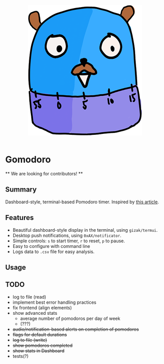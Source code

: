 <div align="center">
  <img src="https://raw.githubusercontent.com/chronologos/gomodoro/master/gomodoro.png"><br><br>
</div>

# Gomodoro
** We are looking for contributors! **
## Summary
Dashboard-style, terminal-based Pomodoro timer. Inspired by [this article](http://mehdi.cherti.name/improving-my-productivity-using-pomodoro-takeaways-after-2-years-of-practice.html).

## Features
- Beautiful dashboard-style display in the terminal, using `gizak/termui`.
- Desktop push notifications, using `0xAX/notificator`.
- Simple controls: `s` to start timer, `r` to reset, `p` to pause.
- Easy to configure with command line
- Logs data to `.csv` file for easy analysis.

## Usage

## TODO
- log to file (read)
- implement best error handling practices
- fix frontend (align elements)
- show advanced stats
  - average number of pomodoros per day of week
  - (???)
- ~~audio/notification-based alerts on completion of pomodoros~~
- ~~flags for default durations~~
- ~~log to file (write)~~
- ~~show pomodoros completed~~
- ~~show stats in Dashboard~~
- tests(?)

